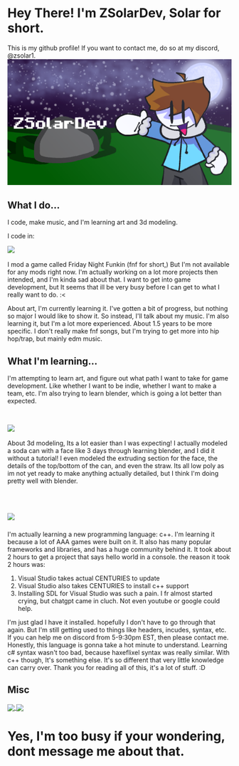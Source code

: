 # Hey There! I'm ZSolarDev, Solar for short.
This is my github profile! If you want to contact me, do so at my discord, @zsolar1.
![](https://github.com/ZSolarDev/ZSolarDev/blob/main/Banner.png)
## What I do...
I code, make music, and I'm learning art and 3d modeling.

I code in:

[![](https://skillicons.dev/icons?i=haxeflixel,lua)](https://skillicons.dev)

I mod a game called Friday Night Funkin (fnf for short,) But I'm not available for any mods right now. I'm actually working on a lot more projects then intended, and I'm kinda sad about that. I want to get into game development, but It seems that ill be very busy before I can get to what I really want to do. :<

About art, I'm currently learning it. I've gotten a bit of progress, but nothing so major I would like to show it. So instead, I'll talk about my music. I'm also learning it, but I'm a lot more experienced. About 1.5 years to be more specific. I don't really make fnf songs, but I'm trying to get more into hip hop/trap, but mainly edm music.

## What I'm learning...
I'm attempting to learn art, and figure out what path I want to take for game development. Like whether I want to be indie, whether I want to make a team, etc. I'm also trying to learn blender, which is going a lot better than expected.

⠀

[![](https://skillicons.dev/icons?i=blender)](https://skillicons.dev)

About 3d modeling, Its a lot easier than I was expecting! I actually modeled a soda can with a face like 3 days through learning blender, and I did it without a tutorial! I even modeled the extruding section for the face, the details of the top/bottom of the can, and even the straw. Its all low poly as im not yet ready to make anything actually detailed, but I think I'm doing pretty well with blender.

⠀

## [![](https://skillicons.dev/icons?i=cpp)](https://skillicons.dev)
I'm actually learning a new programming language: c++. I'm learning it because a lot of AAA games were built on it. It also has many popular frameworks and libraries, and has a huge community behind it. It took about 2 hours to get a project that says hello world in a console. the reason it took 2 hours was:
1. Visual Studio takes actual CENTURIES to update
2. Visual Studio also takes CENTURIES to install c++ support
3. Installing SDL for Visual Studio was such a pain. I fr almost started crying, but chatgpt came in cluch. Not even youtube or google could help.

I'm just glad I have it installed. hopefully I don't have to go through that again. But I'm still getting used to things like headers, incudes, syntax, etc. If you can help me on discord from 5-9:30pm EST, then please contact me. Honestly, this language is gonna take a hot minute to understand. Learning c# syntax wasn't too bad, because haxeflixel syntax was really similar. With c++ though, It's something else. It's so different that very little knowledge can carry over. Thank you for reading all of this, it's a lot of stuff. :D

## Misc
<a href="https://github.com/anuraghazra/github-readme-stats">
  <img height=200 align="center" src="https://github-readme-stats.vercel.app/api?username=zsolardev&theme=tokyonight" />
</a>
<a href="https://github.com/anuraghazra/convoychat">
  <img height=200 align="center" src="https://github-readme-stats.vercel.app/api/top-langs?username=zsolardev&layout=compact&langs_count=8&card_width=320&theme=tokyonight" />
</a>

# Yes, I'm too busy if your wondering, dont message me about that.

